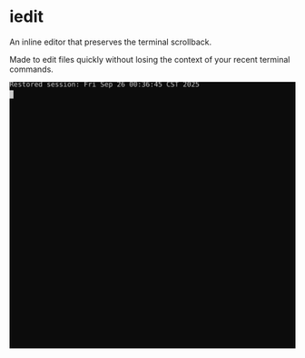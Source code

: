 # iedit

An inline editor that preserves the terminal scrollback.

Made to edit files quickly without losing the context of your recent terminal commands.

<img src="./demo.svg">
